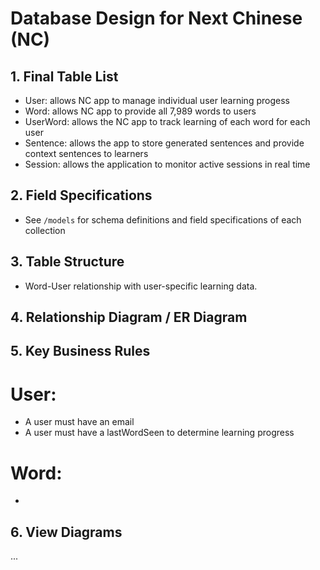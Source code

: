 # Database Design for Next Chinese (NC)

## 1. Final Table List
- User: allows NC app to manage individual user learning progess
- Word: allows NC app to provide all 7,989 words to users
- UserWord: allows the NC app to track learning of each word for each user
- Sentence: allows the app to store generated sentences and provide context sentences to learners
- Session: allows the application to monitor active sessions in real time

## 2. Field Specifications
- See `/models` for schema definitions and field specifications of each collection

## 3. Table Structure
- Word-User relationship with user-specific learning data.


## 4. Relationship Diagram / ER Diagram

## 5. Key Business Rules
# User:
  - A user must have an email
  - A user must have a lastWordSeen to determine learning progress

# Word:
  - 

## 6. View Diagrams

...




